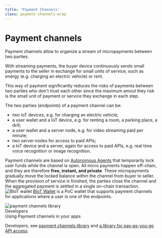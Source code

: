 ```yaml
---
title: 'Payment Channels'
class: payment-channels-wrap
---
```


# Payment channels
<div class="sub-block">
    Payment channels allow to organize a stream of micropayments between two parties.
</div>
<div class="sub-text-block">
    <p>
        With streaming payments, the buyer device continuously sends small payments to the seller in exchange for small units of service, such as energy (e.g. charging an electric vehicle) or rent.
    </p>
    <p>
        This way of payment significantly reduces the risks of payments between two parties who don't trust each other since the maximum amout they risk is the small unit of payment or service they exchange in each step.
    </p>
</div>

The two parties (endpoints) of a payment channel can be:
* two IoT devices, e.g. for charging an electric vehicle;
* a user wallet and a IoT device, e.g. for renting a room, a parking place, a drill;
* a user wallet and a server node, e.g. for video streaming paid per minute;
* two server nodes for access to paid APIs;
* a IoT device and a server, again for access to paid APIs, e.g. real time voice recognition or image recognition.

Payment channels are based on [Autonomous Agents](/platform/autonomous-agents) that temporarily lock user funds while the channel is open. All micro payments happen off-chain, and they are therefore **free, instant, and private**. These micropayments gradually move the locked balance within the channel from buyer to seller. When the provision of service is finished, the parties close the channel and the aggregated payment is settled in a single on-chain transaction.
<img class="content-img" src="/user/themes/obyte/assets/payments-channels/img1.svg" alt="BIoT wallet">
[BIoT Wallet](https://play.google.com/store/apps/details?id=ws.biot.wallet2) is a PoC wallet that supports payment channels for applications where a user is one of the endpoints.

<div class="dev-blog">
    <div class="img-block">
        <img src="/user/themes/obyte/assets/payments-channels/dev-img.svg" alt="payment channels library">
    </div>
    <div class="info-block">
        <div class="cat">Developers</div>
        <div class="title">Using Payment channels in your apps</div>
        <p>
            Developers, see <a href="https://github.com/Papabyte/aa-channels-lib" target="_blank" rel="noopener">payment channels library</a> and <a href="https://github.com/byteball/pay-per-call-API" target="_blank" rel="noopener">a library for pay-as-you-go API access</a>.
        </p>
    </div>
</div>
